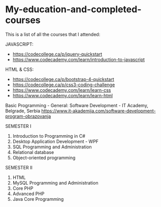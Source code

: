 # My-education-and-completed-courses
This is a list of all the courses that I attended:

JAVASCRIPT:

* https://codecollege.ca/p/jquery-quickstart
* https://www.codecademy.com/learn/introduction-to-javascript

HTML & CSS:

* https://codecollege.ca/p/bootstrap-4-quickstart
* https://codecollege.ca/p/css3-coding-challenge
* https://www.codecademy.com/learn/learn-css
* https://www.codecademy.com/learn/learn-html

Basic Programming - General:
Software Development - IT Academy, Belgrade, Serbia
https://www.it-akademija.com/software-development-program-obrazovanja

SEMESTER I
1. Introduction to Programming in C#
2. Desktop Application Development - WPF
3. SQL Programming and Administration
4. Relational database
5. Object-oriented programming

SEMESTER II
1. HTML
2. MySQL Programming and Administration
3. Core PHP
4. Advanced PHP
5. Java Core Programming
